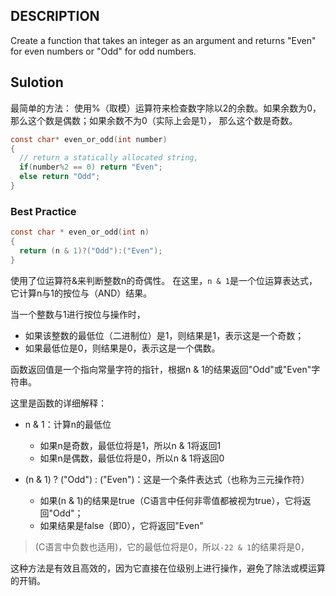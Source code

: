 ## DESCRIPTION
Create a function that takes an integer as an argument and returns "Even" for even numbers or "Odd" for odd numbers.

## Sulotion

最简单的方法：
使用%（取模）运算符来检查数字除以2的余数。如果余数为0，那么这个数是偶数；如果余数不为0（实际上会是1），
那么这个数是奇数。
```c
const char* even_or_odd(int number)
{
  // return a statically allocated string,
  if(number%2 == 0) return "Even";
  else return "Odd";
}
```
### Best Practice
```c
const char * even_or_odd(int n)
{
  return (n & 1)?("Odd"):("Even");
}
```
使用了位运算符&来判断整数n的奇偶性。
在这里，`n & 1`是一个位运算表达式，它计算n与1的按位与（AND）结果。

当一个整数与1进行按位与操作时，
- 如果该整数的最低位（二进制位）是1，则结果是1，表示这是一个奇数；
- 如果最低位是0，则结果是0，表示这是一个偶数。

函数返回值是一个指向常量字符的指针，根据n & 1的结果返回"Odd"或"Even"字符串。

这里是函数的详细解释：

- n & 1：计算n的最低位
    - 如果n是奇数，最低位将是1，所以n & 1将返回1
    - 如果n是偶数，最低位将是0，所以n & 1将返回0

- (n & 1) ? ("Odd") : ("Even")：这是一个条件表达式（也称为三元操作符）
    - 如果(n & 1)的结果是true（C语言中任何非零值都被视为true），它将返回"Odd"；
    - 如果结果是false（即0），它将返回"Even"

> (C语言中负数也适用)，它的最低位将是0，所以`-22 & 1`的结果将是0，

这种方法是有效且高效的，因为它直接在位级别上进行操作，避免了除法或模运算的开销。